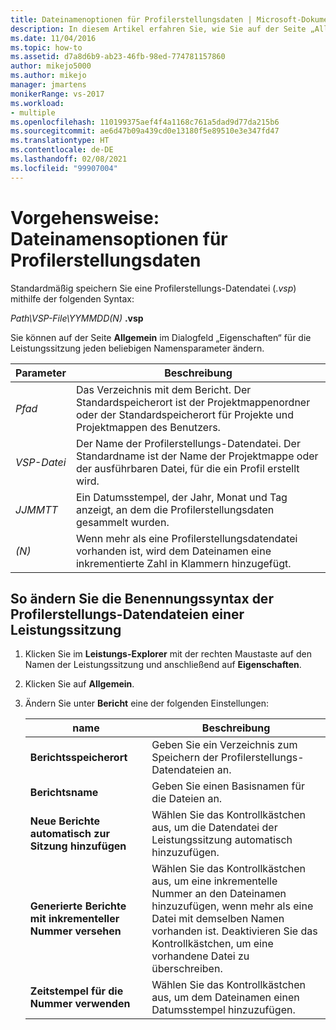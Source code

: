 ```yaml
---
title: Dateinamenoptionen für Profilerstellungsdaten | Microsoft-Dokumentation
description: In diesem Artikel erfahren Sie, wie Sie auf der Seite „Allgemein“ im Dialogfeld „Eigenschaften“ für die Leistungssitzung jeden beliebigen Namensparameter ändern können.
ms.date: 11/04/2016
ms.topic: how-to
ms.assetid: d7a8d6b9-ab23-46fb-98ed-774781157860
author: mikejo5000
ms.author: mikejo
manager: jmartens
monikerRange: vs-2017
ms.workload:
- multiple
ms.openlocfilehash: 110199375aef4f4a1168c761a5dad9d77da215b6
ms.sourcegitcommit: ae6d47b09a439cd0e13180f5e89510e3e347fd47
ms.translationtype: HT
ms.contentlocale: de-DE
ms.lasthandoff: 02/08/2021
ms.locfileid: "99907004"
---
```

# <a name="how-to-set-performance-data-file-name-options"></a>Vorgehensweise: Dateinamensoptionen für Profilerstellungsdaten

Standardmäßig speichern Sie eine Profilerstellungs-Datendatei (.*vsp*) mithilfe der folgenden Syntax:

*Path\VSP-File\YYMMDD(N)* **.vsp**

Sie können auf der Seite **Allgemein** im Dialogfeld „Eigenschaften“ für die Leistungssitzung jeden beliebigen Namensparameter ändern.

|Parameter|Beschreibung|
|-|-|
|*Pfad*|Das Verzeichnis mit dem Bericht. Der Standardspeicherort ist der Projektmappenordner oder der Standardspeicherort für Projekte und Projektmappen des Benutzers.|
|*VSP-Datei*|Der Name der Profilerstellungs-Datendatei. Der Standardname ist der Name der Projektmappe oder der ausführbaren Datei, für die ein Profil erstellt wird.|
|*JJMMTT*|Ein Datumsstempel, der Jahr, Monat und Tag anzeigt, an dem die Profilerstellungsdaten gesammelt wurden.|
|*(N)*|Wenn mehr als eine Profilerstellungsdatendatei vorhanden ist, wird dem Dateinamen eine inkrementierte Zahl in Klammern hinzugefügt.|

## <a name="to-change-the-naming-syntax-of-the-profiling-data-files-of-a-performance-session"></a>So ändern Sie die Benennungssyntax der Profilerstellungs-Datendateien einer Leistungssitzung

1. Klicken Sie im **Leistungs-Explorer** mit der rechten Maustaste auf den Namen der Leistungssitzung und anschließend auf **Eigenschaften**.

2. Klicken Sie auf **Allgemein**.

3. Ändern Sie unter **Bericht** eine der folgenden Einstellungen:

    |name|Beschreibung|
    |-|-|
    |**Berichtsspeicherort**|Geben Sie ein Verzeichnis zum Speichern der Profilerstellungs-Datendateien an.|
    |**Berichtsname**|Geben Sie einen Basisnamen für die Dateien an.|
    |**Neue Berichte automatisch zur Sitzung hinzufügen**|Wählen Sie das Kontrollkästchen aus, um die Datendatei der Leistungssitzung automatisch hinzuzufügen.|
    |**Generierte Berichte mit inkrementeller Nummer versehen**|Wählen Sie das Kontrollkästchen aus, um eine inkrementelle Nummer an den Dateinamen hinzuzufügen, wenn mehr als eine Datei mit demselben Namen vorhanden ist. Deaktivieren Sie das Kontrollkästchen, um eine vorhandene Datei zu überschreiben.|
    |**Zeitstempel für die Nummer verwenden**|Wählen Sie das Kontrollkästchen aus, um dem Dateinamen einen Datumsstempel hinzuzufügen.|
